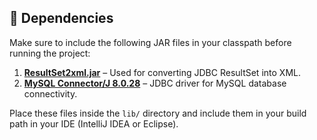 ## 🧩 Dependencies

Make sure to include the following JAR files in your classpath before running the project:

1. **[ResultSet2xml.jar](https://sourceforge.net/projects/resultset2xml/)** – Used for converting JDBC ResultSet into XML.
2. **[MySQL Connector/J 8.0.28](https://dev.mysql.com/downloads/connector/j/)** – JDBC driver for MySQL database connectivity.

Place these files inside the `lib/` directory and include them in your build path in your IDE (IntelliJ IDEA or Eclipse).

